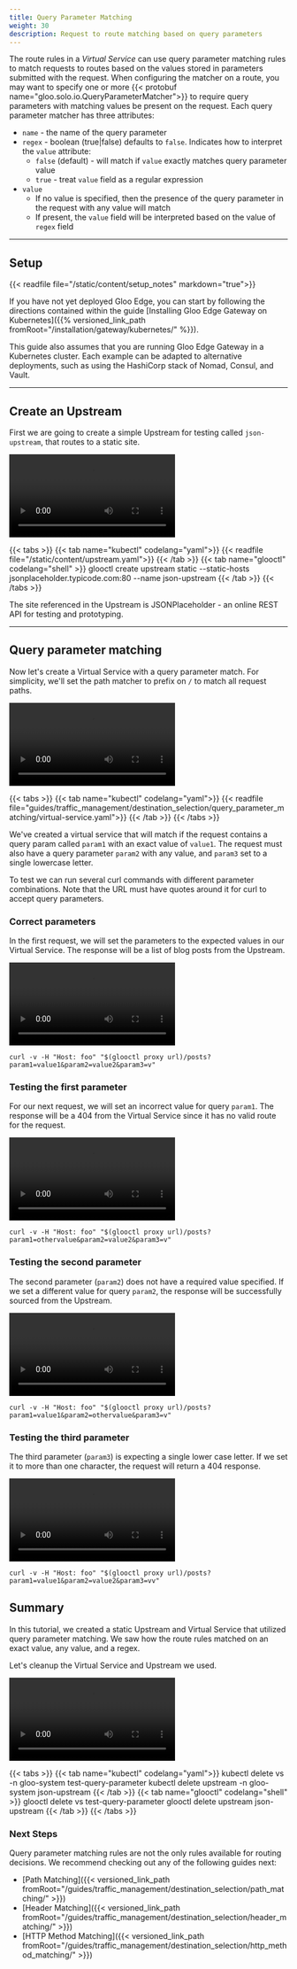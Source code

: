```yaml
---
title: Query Parameter Matching
weight: 30
description: Request to route matching based on query parameters
---
```


The route rules in a *Virtual Service* can use query parameter matching rules to match requests to routes based on the values stored in parameters submitted with the request. When configuring the matcher on a route, you may want to specify one or more {{< protobuf name="gloo.solo.io.QueryParameterMatcher">}} to require query parameters with matching values be present on the request. Each query parameter matcher has three attributes:

* `name` - the name of the query parameter
* `regex` - boolean (true|false) defaults to `false`. Indicates how to interpret the `value` attribute:
  * `false` (default) - will match if `value` exactly matches query parameter value
  * `true` - treat `value` field as a regular expression
* `value`
  * If no value is specified, then the presence of the query parameter in the request with any value will match
  * If present, the `value` field will be interpreted based on the value of `regex` field

---

## Setup

{{< readfile file="/static/content/setup_notes" markdown="true">}}

If you have not yet deployed Gloo Edge, you can start by following the directions contained within the guide [Installing Gloo Edge Gateway on Kubernetes]({{% versioned_link_path fromRoot="/installation/gateway/kubernetes/" %}}).

This guide also assumes that you are running Gloo Edge Gateway in a Kubernetes cluster. Each example can be adapted to alternative deployments, such as using the HashiCorp stack of Nomad, Consul, and Vault.

---

## Create an Upstream

First we are going to create a simple Upstream for testing called `json-upstream`, that routes to a static site.

<video controls loop>
  <source src="https://solo-docs.s3.us-east-2.amazonaws.com/gloo/videos/pathmatch_createupstream.mp4" type="video/mp4">
</video>

{{< tabs >}}
{{< tab name="kubectl" codelang="yaml">}}
{{< readfile file="/static/content/upstream.yaml">}}
{{< /tab >}}
{{< tab name="glooctl" codelang="shell" >}}
glooctl create upstream static --static-hosts jsonplaceholder.typicode.com:80 --name json-upstream
{{< /tab >}}
{{< /tabs >}}

The site referenced in the Upstream is JSONPlaceholder - an online REST API for testing and prototyping. 

---

## Query parameter matching

Now let's create a Virtual Service with a query parameter match. For simplicity, we'll set the path matcher to prefix on `/` to match all request paths.

<video controls loop>
  <source src="https://solo-docs.s3.us-east-2.amazonaws.com/gloo/videos/querymatch_createvs.mp4" type="video/mp4">
</video>
                                                                 
{{< tabs >}}
{{< tab name="kubectl" codelang="yaml">}}
{{< readfile file="guides/traffic_management/destination_selection/query_parameter_matching/virtual-service.yaml">}}
{{< /tab >}}
{{< /tabs >}}

We've created a virtual service that will match if the request contains a query param called `param1` with an exact value of `value1`. The request must also have a query parameter `param2` with any value, and `param3` set to a single lowercase letter. 

To test we can run several curl commands with different parameter combinations. Note that the URL must have quotes around it for curl to accept query parameters. 

### Correct parameters

In the first request, we will set the parameters to the expected values in our Virtual Service. The response will be a list of blog posts from the Upstream.

<video controls loop>
  <source src="https://solo-docs.s3.us-east-2.amazonaws.com/gloo/videos/querymatch_test1.mp4" type="video/mp4">
</video>

```shell
curl -v -H "Host: foo" "$(glooctl proxy url)/posts?param1=value1&param2=value2&param3=v"
```

### Testing the first parameter

For our next request, we will set an incorrect value for query `param1`. The response will be a 404 from the Virtual Service since it has no valid route for the request.

<video controls loop>
  <source src="https://solo-docs.s3.us-east-2.amazonaws.com/gloo/videos/querymatch_test2.mp4" type="video/mp4">
</video>

```shell
curl -v -H "Host: foo" "$(glooctl proxy url)/posts?param1=othervalue&param2=value2&param3=v"
```

### Testing the second parameter

The second parameter (`param2`) does not have a required value specified. If we set a different value for query `param2`, the response will be successfully sourced from the Upstream.

<video controls loop>
  <source src="https://solo-docs.s3.us-east-2.amazonaws.com/gloo/videos/querymatch_test3.mp4" type="video/mp4">
</video>

```shell
curl -v -H "Host: foo" "$(glooctl proxy url)/posts?param1=value1&param2=othervalue&param3=v"
```

### Testing the third parameter

The third parameter (`param3`) is expecting a single lower case letter. If we set it to more than one character, the request will return a 404 response.

<video controls loop>
  <source src="https://solo-docs.s3.us-east-2.amazonaws.com/gloo/videos/querymatch_test4.mp4" type="video/mp4">
</video>

```shell
curl -v -H "Host: foo" "$(glooctl proxy url)/posts?param1=value1&param2=value2&param3=vv"
```

## Summary

In this tutorial, we created a static Upstream and Virtual Service that utilized query parameter matching. We saw how the route rules matched on an exact value, any value, and a regex. 

Let's cleanup the Virtual Service and Upstream we used.

<video controls loop>
  <source src="https://solo-docs.s3.us-east-2.amazonaws.com/gloo/videos/querymatch_delete.mp4" type="video/mp4">
</video>

{{< tabs >}}
{{< tab name="kubectl" codelang="yaml">}}
kubectl delete vs -n gloo-system test-query-parameter
kubectl delete upstream -n gloo-system json-upstream
{{< /tab >}}
{{< tab name="glooctl" codelang="shell" >}}
glooctl delete vs test-query-parameter
glooctl delete upstream json-upstream
{{< /tab >}}
{{< /tabs >}}


### Next Steps

Query parameter matching rules are not the only rules available for routing decisions. We recommend checking out any of the following guides next:

* [Path Matching]({{< versioned_link_path fromRoot="/guides/traffic_management/destination_selection/path_matching/" >}})
* [Header Matching]({{< versioned_link_path fromRoot="/guides/traffic_management/destination_selection/header_matching/" >}})
* [HTTP Method Matching]({{< versioned_link_path fromRoot="/guides/traffic_management/destination_selection/http_method_matching/" >}})

